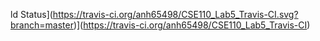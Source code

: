 ld Status](https://travis-ci.org/anh65498/CSE110_Lab5_Travis-CI.svg?branch=master)](https://travis-ci.org/anh65498/CSE110_Lab5_Travis-CI)
